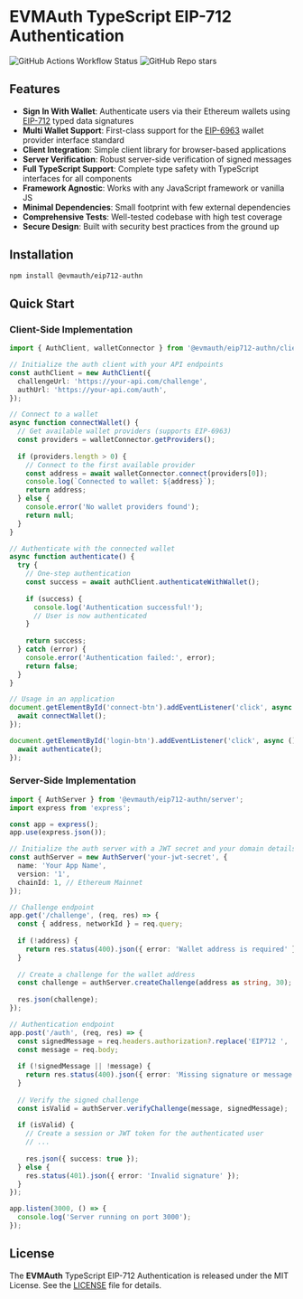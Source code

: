 # EVMAuth TypeScript EIP-712 Authentication

![GitHub Actions Workflow Status](https://img.shields.io/github/actions/workflow/status/evmauth/eip712-authn-ts/test.yml?label=Tests)
![GitHub Repo stars](https://img.shields.io/github/stars/evmauth/eip712-authn-ts)

## Features

- **Sign In With Wallet**: Authenticate users via their Ethereum wallets using [EIP-712] typed data signatures
- **Multi Wallet Support**: First-class support for the [EIP-6963] wallet provider interface standard
- **Client Integration**: Simple client library for browser-based applications
- **Server Verification**: Robust server-side verification of signed messages
- **Full TypeScript Support**: Complete type safety with TypeScript interfaces for all components
- **Framework Agnostic**: Works with any JavaScript framework or vanilla JS
- **Minimal Dependencies**: Small footprint with few external dependencies
- **Comprehensive Tests**: Well-tested codebase with high test coverage
- **Secure Design**: Built with security best practices from the ground up

## Installation

```bash
npm install @evmauth/eip712-authn
```

## Quick Start

### Client-Side Implementation

```typescript
import { AuthClient, walletConnector } from '@evmauth/eip712-authn/client';

// Initialize the auth client with your API endpoints
const authClient = new AuthClient({
  challengeUrl: 'https://your-api.com/challenge',
  authUrl: 'https://your-api.com/auth',
});

// Connect to a wallet
async function connectWallet() {
  // Get available wallet providers (supports EIP-6963)
  const providers = walletConnector.getProviders();
  
  if (providers.length > 0) {
    // Connect to the first available provider
    const address = await walletConnector.connect(providers[0]);
    console.log(`Connected to wallet: ${address}`);
    return address;
  } else {
    console.error('No wallet providers found');
    return null;
  }
}

// Authenticate with the connected wallet
async function authenticate() {
  try {
    // One-step authentication
    const success = await authClient.authenticateWithWallet();
    
    if (success) {
      console.log('Authentication successful!');
      // User is now authenticated
    }
    
    return success;
  } catch (error) {
    console.error('Authentication failed:', error);
    return false;
  }
}

// Usage in an application
document.getElementById('connect-btn').addEventListener('click', async () => {
  await connectWallet();
});

document.getElementById('login-btn').addEventListener('click', async () => {
  await authenticate();
});
```

### Server-Side Implementation

```typescript
import { AuthServer } from '@evmauth/eip712-authn/server';
import express from 'express';

const app = express();
app.use(express.json());

// Initialize the auth server with a JWT secret and your domain details
const authServer = new AuthServer('your-jwt-secret', {
  name: 'Your App Name',
  version: '1',
  chainId: 1, // Ethereum Mainnet
});

// Challenge endpoint
app.get('/challenge', (req, res) => {
  const { address, networkId } = req.query;
  
  if (!address) {
    return res.status(400).json({ error: 'Wallet address is required' });
  }
  
  // Create a challenge for the wallet address
  const challenge = authServer.createChallenge(address as string, 30); // expires in 30 seconds
  
  res.json(challenge);
});

// Authentication endpoint
app.post('/auth', (req, res) => {
  const signedMessage = req.headers.authorization?.replace('EIP712 ', '');
  const message = req.body;
  
  if (!signedMessage || !message) {
    return res.status(400).json({ error: 'Missing signature or message' });
  }
  
  // Verify the signed challenge
  const isValid = authServer.verifyChallenge(message, signedMessage);
  
  if (isValid) {
    // Create a session or JWT token for the authenticated user
    // ...
    
    res.json({ success: true });
  } else {
    res.status(401).json({ error: 'Invalid signature' });
  }
});

app.listen(3000, () => {
  console.log('Server running on port 3000');
});
```

## License

The **EVMAuth** TypeScript EIP-712 Authentication is released under the MIT License. See the [LICENSE](LICENSE) file for details.


[EIP-712]: https://eips.ethereum.org/EIPS/eip-712
[EIP-1193]: https://eips.ethereum.org/EIPS/eip-1193
[EIP-6963]: https://eips.ethereum.org/EIPS/eip-6963